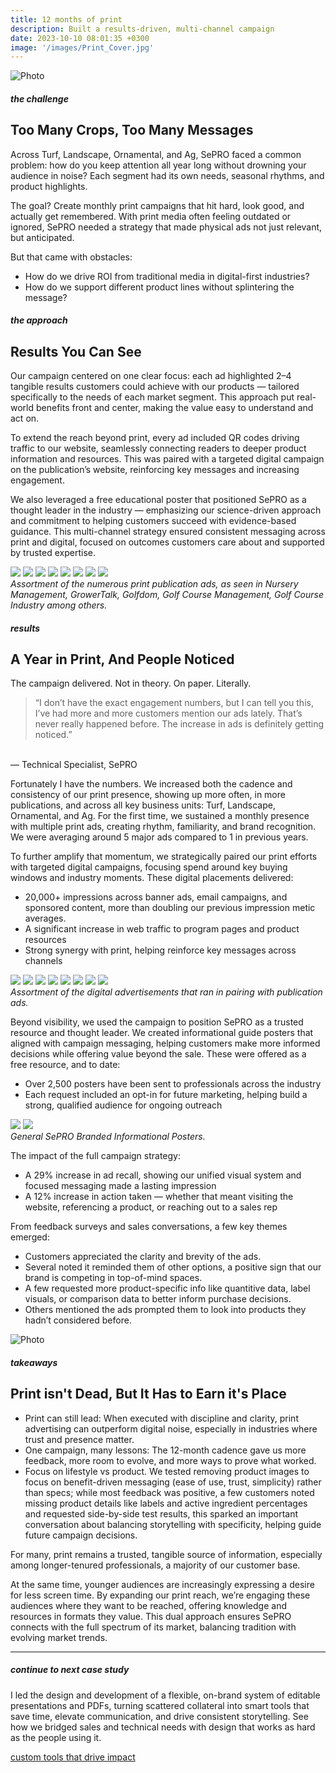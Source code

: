 ```yaml
---
title: 12 months of print
description: Built a results-driven, multi-channel campaign
date: 2023-10-10 08:01:35 +0300
image: '/images/Print_Cover.jpg'
---
```


![Photo](/images/Print_FullPage.png#wide)

##### the challenge
## Too Many Crops, Too Many Messages

Across Turf, Landscape, Ornamental, and Ag, SePRO faced a common problem: how do you keep attention all year long without drowning your audience in noise? Each segment had its own needs, seasonal rhythms, and product highlights.

The goal? Create monthly print campaigns that hit hard, look good, and actually get remembered. With print media often feeling outdated or ignored, SePRO needed a strategy that made physical ads not just relevant, but anticipated.

But that came with obstacles:
* How do we drive ROI from traditional media in digital-first industries?
* How do we support different product lines without splintering the message?


##### the approach
## Results You Can See

Our campaign centered on one clear focus: each ad highlighted 2–4 tangible results customers could achieve with our products — tailored specifically to the needs of each market segment. This approach put real-world benefits front and center, making the value easy to understand and act on.

To extend the reach beyond print, every ad included QR codes driving traffic to our website, seamlessly connecting readers to deeper product information and resources. This was paired with a targeted digital campaign on the publication’s website, reinforcing key messages and increasing engagement.

We also leveraged a free educational poster that positioned SePRO as a thought leader in the industry — emphasizing our science-driven approach and commitment to helping customers succeed with evidence-based guidance.
This multi-channel strategy ensured consistent messaging across print and digital, focused on outcomes customers care about and supported by trusted expertise.

<div class="page__gallery__wrapper">
  <div class="page__gallery__images">
    <img src= /images/Print_1.jpg loading="lazy">
    <img src= /images/Print_2.jpg loading="lazy">
    <img src= /images/Print_3.jpg loading="lazy">
    <img src= /images/Print_4.jpg loading="lazy">
    <img src= /images/Print_5.jpg loading="lazy">
    <img src= /images/Print_6.jpg loading="lazy">
    <img src= /images/Print_7.jpg loading="lazy">
    <img src= /images/Print_8.jpg loading="lazy">
  </div>
  <em>Assortment of the numerous print publication ads, as seen in Nursery Management, GrowerTalk, Golfdom, Golf Course Management, Golf Course Industry among others.</em>
</div>


##### results
## A Year in Print, And People Noticed

The campaign delivered. Not in theory. On paper. Literally.

>“I don’t have the exact engagement numbers, but I can tell you this,  I’ve had more and more customers mention our ads lately. That’s never really happened before. The increase in ads is definitely getting noticed.”<br>
<br>
— Technical Specialist, SePRO

Fortunately I have the numbers. We increased both the cadence and consistency of our print presence, showing up more often, in more publications, and across all key business units: Turf, Landscape, Ornamental, and Ag. For the first time, we sustained a monthly presence with multiple print ads, creating rhythm, familiarity, and brand recognition. We were averaging around 5 major ads compared to 1 in previous years.

To further amplify that momentum, we strategically paired our print efforts with targeted digital campaigns, focusing spend around key buying windows and industry moments. These digital placements delivered:
* 20,000+ impressions across banner ads, email campaigns, and sponsored content, more than doubling our previous impression metic averages.
* A significant increase in web traffic to program pages and product resources
* Strong synergy with print, helping reinforce key messages across channels

<div class="page__gallery__wrapper">
  <div class="page__gallery__images">
    <img src= /images/Digital_1.jpg loading="lazy">
    <img src= /images/Digital_2.jpg loading="lazy">
    <img src= /images/Digital_3.jpg loading="lazy">
    <img src= /images/Digital_4.jpg loading="lazy">
    <img src= /images/Digital_6.jpg loading="lazy">
    <img src= /images/Digital_7.jpg loading="lazy">
    <img src= /images/Digital_8.jpg loading="lazy">
    <img src= /images/Digital_9.jpg loading="lazy">
  </div>
  <em>Assortment of the digital advertisements that ran in pairing with publication ads.</em>
</div>

Beyond visibility, we used the campaign to position SePRO as a trusted resource and thought leader. We created informational guide posters that aligned with campaign messaging, helping customers make more informed decisions while offering value beyond the sale. These were offered as a free resource, and to date:
* Over 2,500 posters have been sent to professionals across the industry
* Each request included an opt-in for future marketing, helping build a strong, qualified audience for ongoing outreach

<div class="page__gallery__wrapper">
  <div class="page__gallery__images">
    <img src= /images/Posters_1.jpg loading="lazy">
    <img src= /images/Posters_2.jpg loading="lazy">
  </div>
  <em>General SePRO Branded Informational Posters.</em>
</div>

The impact of the full campaign strategy:
* A 29% increase in ad recall, showing our unified visual system and focused messaging made a lasting impression
* A 12% increase in action taken — whether that meant visiting the website, referencing a product, or reaching out to a sales rep

From feedback surveys and sales conversations, a few key themes emerged:
* Customers appreciated the clarity and brevity of the ads.
* Several noted it reminded them of other options, a positive sign that our brand is competing in top-of-mind spaces.
* A few requested more product-specific info like quantitive data, label visuals, or comparison data to better inform purchase decisions.
* Others mentioned the ads prompted them to look into products they hadn’t considered before.

![Photo](/images/Open_Pub.jpg)

##### takeaways
## Print isn't Dead, But It Has to Earn it's Place

* Print can still lead: When executed with discipline and clarity, print advertising can outperform digital noise, especially in industries where trust and presence matter.
* One campaign, many lessons: The 12-month cadence gave us more feedback, more room to evolve, and more ways to prove what worked.
* Focus on lifestyle vs product. We tested removing product images to focus on benefit-driven messaging (ease of use, trust, simplicity) rather than specs; while most feedback was positive, a few customers noted missing product details like labels and active ingredient percentages and requested side-by-side test results, this sparked an important conversation about balancing storytelling with specificity, helping guide future campaign decisions.

For many, print remains a trusted, tangible source of information, especially among longer-tenured professionals, a majority of our customer base.

At the same time, younger audiences are increasingly expressing a desire for less screen time. By expanding our print reach, we’re engaging these audiences where they want to be reached, offering knowledge and resources in formats they value.
This dual approach ensures SePRO connects with the full spectrum of its market, balancing tradition with evolving market trends.


---

##### continue to next case study
I led the design and development of a flexible, on-brand system of editable presentations and PDFs, turning scattered collateral into smart tools that save time, elevate communication, and drive consistent storytelling. See how we bridged sales and technical needs with design that works as hard as the people using it.

<a href="https://keilub.com/projects/15-presentation/">custom tools that drive impact</a>